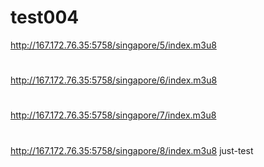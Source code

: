 # test004
http://167.172.76.35:5758/singapore/5/index.m3u8
#
http://167.172.76.35:5758/singapore/6/index.m3u8
#
http://167.172.76.35:5758/singapore/7/index.m3u8
#
http://167.172.76.35:5758/singapore/8/index.m3u8
just-test
